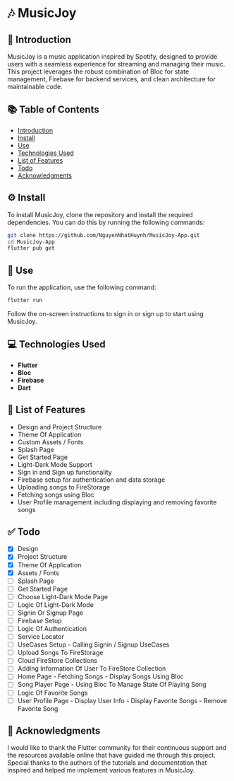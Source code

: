 # 🎶 MusicJoy

## 📖 Introduction
MusicJoy is a music application inspired by Spotify, designed to provide users with a seamless experience for streaming and managing their music. This project leverages the robust combination of Bloc for state management, Firebase for backend services, and clean architecture for maintainable code.

## 📚 Table of Contents
- [Introduction](#introduction)
- [Install](#install)
- [Use](#use)
- [Technologies Used](#technologies-used)
- [List of Features](#list-of-features)
- [Todo](#todo)
- [Acknowledgments](#acknowledgments)

## ⚙️ Install
To install MusicJoy, clone the repository and install the required dependencies. You can do this by running the following commands:

```bash
git clone https://github.com/NguyenNhatHuynh/MusicJoy-App.git
cd MusicJoy-App
flutter pub get
```

## 🚀 Use
To run the application, use the following command:

```bash
flutter run
```

Follow the on-screen instructions to sign in or sign up to start using MusicJoy.

## 💻 Technologies Used
- **Flutter**
- **Bloc**
- **Firebase**
- **Dart**

## 🔧 List of Features
- Design and Project Structure
- Theme Of Application
- Custom Assets / Fonts
- Splash Page
- Get Started Page
- Light-Dark Mode Support
- Sign in and Sign up functionality
- Firebase setup for authentication and data storage
- Uploading songs to FireStorage
- Fetching songs using Bloc
- User Profile management including displaying and removing favorite songs

## ✅ Todo
- [x] Design
- [x] Project Structure
- [x] Theme Of Application
- [x] Assets / Fonts
- [ ] Splash Page
- [ ] Get Started Page
- [ ] Choose Light-Dark Mode Page
- [ ] Logic Of Light-Dark Mode
- [ ] Signin Or Signup Page
- [ ] Firebase Setup
- [ ] Logic Of Authentication
- [ ] Service Locator
- [ ] UseCases Setup - Calling Signin / Signup UseCases
- [ ] Upload Songs To FireStorage
- [ ] Cloud FireStore Collections
- [ ] Adding Information Of User To FireStore Collection
- [ ] Home Page - Fetching Songs - Display Songs Using Bloc
- [ ] Song Player Page - Using Bloc To Manage State Of Playing Song
- [ ] Logic Of Favorite Songs
- [ ] User Profile Page - Display User Info - Display Favorite Songs - Remove Favorite Song

## 🙏 Acknowledgments
I would like to thank the Flutter community for their continuous support and the resources available online that have guided me through this project. Special thanks to the authors of the tutorials and documentation that inspired and helped me implement various features in MusicJoy.
